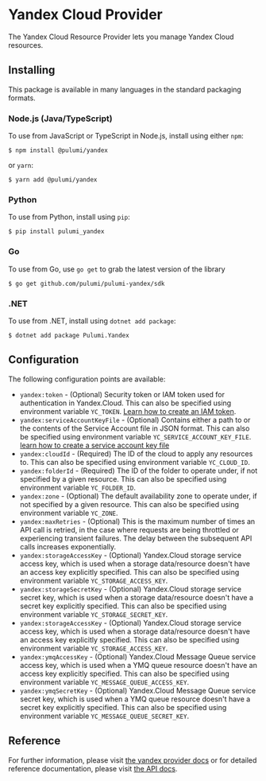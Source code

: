 # Yandex Cloud Provider

The Yandex Cloud Resource Provider lets you manage Yandex Cloud resources.

## Installing

This package is available in many languages in the standard packaging formats.

### Node.js (Java/TypeScript)

To use from JavaScript or TypeScript in Node.js, install using either `npm`:

    $ npm install @pulumi/yandex

or `yarn`:

    $ yarn add @pulumi/yandex

### Python

To use from Python, install using `pip`:

    $ pip install pulumi_yandex

### Go

To use from Go, use `go get` to grab the latest version of the library

    $ go get github.com/pulumi/pulumi-yandex/sdk

### .NET

To use from .NET, install using `dotnet add package`:

    $ dotnet add package Pulumi.Yandex

## Configuration

The following configuration points are available:

- `yandex:token` - (Optional) Security token or IAM token used for authentication in Yandex.Cloud. This can also be 
  specified using environment variable `YC_TOKEN`. [Learn how to create an IAM token](https://cloud.yandex.ru/docs/iam/operations/iam-token/create).
- `yandex:serviceAccountKeyFile` - (Optional) Contains either a path to or the contents of the Service Account file in
  JSON format. This can also be specified using environment variable `YC_SERVICE_ACCOUNT_KEY_FILE`.
  [learn how to create a service account key file](https://cloud.yandex.com/docs/iam/operations/iam-token/create-for-sa#keys-create)
- `yandex:cloudId` - (Required) The ID of the cloud to apply any resources to. This can also be specified using
  environment variable `YC_CLOUD_ID`.
- `yandex:folderId` - (Required) The ID of the folder to operate under, if not specified by a given resource. This can
  also be specified using environment variable `YC_FOLDER_ID`.
- `yandex:zone` - (Optional) The default availability zone to operate under, if not specified by a given resource. This
can also be specified using environment variable `YC_ZONE`.
- `yandex:maxRetries` - (Optional) This is the maximum number of times an API call is retried, in the case where requests
  are being throttled or experiencing transient failures. The delay between the subsequent API calls increases exponentially.
- `yandex:storageAccessKey` - (Optional) Yandex.Cloud storage service access key, which is used when a storage data/resource
  doesn't have an access key explicitly specified. This can also be specified using environment variable `YC_STORAGE_ACCESS_KEY`.
- `yandex:storageSecretKey` - (Optional)  Yandex.Cloud storage service secret key, which is used when a storage data/resource
  doesn't have a secret key explicitly specified. This can also be specified using environment variable `YC_STORAGE_SECRET_KEY`.
- `yandex:storageAccessKey` - (Optional) Yandex.Cloud storage service access key, which is used when a storage data/resource
  doesn't have an access key explicitly specified. This can also be specified using environment variable `YC_STORAGE_ACCESS_KEY`.
- `yandex:ymqAccessKey` - (Optional)  Yandex.Cloud Message Queue service access key, which is used when a YMQ queue resource
  doesn't have an access key explicitly specified. This can also be specified using environment variable `YC_MESSAGE_QUEUE_ACCESS_KEY`.
- `yandex:ymqSecretKey` - (Optional) Yandex.Cloud Message Queue service secret key, which is used when a YMQ queue resource
  doesn't have a secret key explicitly specified. This can also be specified using environment variable `YC_MESSAGE_QUEUE_SECRET_KEY`.

## Reference

For further information, please visit [the yandex provider docs](https://www.pulumi.com/docs/intro/cloud-providers/yandex)
or for detailed reference documentation, please visit [the API docs](https://www.pulumi.com/docs/reference/pkg/yandex).

